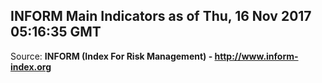 ## INFORM Main Indicators as of Thu, 16 Nov 2017 05:16:35 GMT

Source: **INFORM (Index For Risk Management) - http://www.inform-index.org**